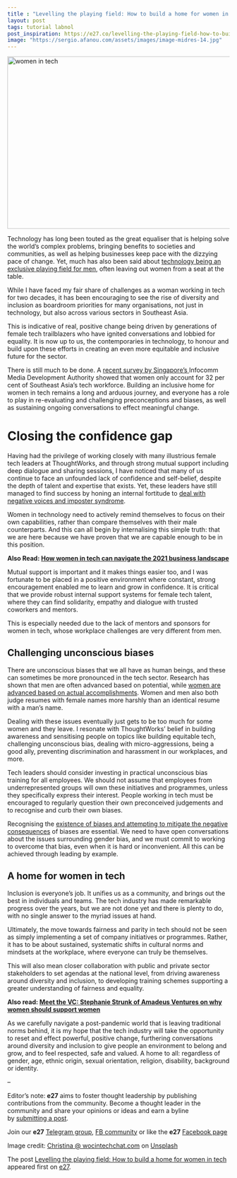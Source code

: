 ```yaml
---
title : "Levelling the playing field: How to build a home for women in tech"
layout: post
tags: tutorial labnol
post_inspiration: https://e27.co/levelling-the-playing-field-how-to-build-a-home-for-women-in-tech-20210401/
image: "https://sergio.afanou.com/assets/images/image-midres-14.jpg"
---
```


<img loading="lazy" class="aligncenter wp-image-412983 size-full" src="https://e27.co/wp-content/uploads/2021/04/christina-wocintechchat-com-faEfWCdOKIg-unsplash.jpg" alt="women in tech" width="690" height="390" />
<p><span style="font-weight: 400;">Technology has long been touted as the great equaliser that is helping solve the world’s complex problems, bringing benefits to societies and communities, as well as helping businesses keep pace with the dizzying pace of change. Yet, much has also been said about <a rel="follow" href="https://e27.co/no-womans-land-finding-success-in-a-male-dominated-tech-landscape-20200211/">technology being an exclusive playing field for men</a>, often leaving out women from a seat at the table.</span></p>
<p><span style="font-weight: 400;">While I have faced my fair share of challenges as a woman working in</span><span style="font-weight: 400;"> tech for two decades, it has been encouraging to see the rise of diversity and inclusion as boardroom priorities for many organisations, not just in technology, but also across various sectors in Southeast Asia. </span></p>
<p><span style="font-weight: 400;">This is indicative of real, positive change being driven by generations of female tech trailblazers who have ignited conversations and lobbied for equality. It is now up to us, the contemporaries in technology, to honour and build upon these efforts in creating an even more equitable and inclusive future for the sector.</span></p>
<p><span style="font-weight: 400;">There is still much to be done. A <a rel="follow" href="https://www.businesstimes.com.sg/garage/news/number-of-women-in-tech-in-south-east-asia-beats-global-average">recent survey by Singapore’s </a></span><span style="font-weight: 400;">Infocomm Media Development Authority</span><span style="font-weight: 400;"> showed that women only account for 32 per cent of Southeast Asia’s tech workforce.</span><span style="font-weight: 400;"> Building an inclusive home for women in tech remains a long and arduous journey, and everyone has a role to play in re-evaluating and challenging preconceptions and biases, as well as sustaining ongoing conversations to effect meaningful change.</span></p>
<h1>Closing the confidence gap</h1>
<p><span style="font-weight: 400;">Having had the privilege of working closely with many illustrious female tech leaders at ThoughtWorks, and through strong mutual support including deep dialogue and sharing sessions, I have noticed that many of us continue to face an unfounded lack of confidence and self-belief, despite the depth of talent and expertise that exists. Yet, these leaders have still managed to find success by honing an internal fortitude to <a rel="follow" href="https://e27.co/google-seas-md-on-why-women-should-be-confident-speak-up-and-contribute-20200505/">deal with negative voices and imposter syndrome</a>.</span></p>
<p><span style="font-weight: 400;">Women in technology need to actively remind themselves to focus on their own capabilities, rather than compare themselves with their male counterparts. And this can all begin by internalising this simple truth: that we are here because we have proven that we are capable enough to be in this position.</span></p>
<p><strong>Also Read: <a rel="follow" href="https://e27.co/how-women-in-tech-can-navigate-the-2021-business-landscape-20210310/">How women in tech can navigate the 2021 business landscape</a></strong></p>
<p><span style="font-weight: 400;">Mutual support is important and it makes things easier too, and I was fortunate to be placed in a positive environment where constant, strong encouragement enabled me to learn and grow in confidence. It is critical that we provide robust internal support systems for female tech talent, where they can find solidarity, empathy and dialogue with trusted coworkers and mentors. </span></p>
<p><span style="font-weight: 400;">This is especially needed due to the lack of mentors and sponsors for women in tech, whose workplace challenges are very different from men.</span></p>
<h2>Challenging unconscious biases</h2>
<p><span style="font-weight: 400;">There are unconscious biases that we all have as human beings, and these can sometimes be more pronounced in the tech sector. Research has shown that men are often advanced based on potential, while <a rel="follow" href="https://www.frontiersin.org/articles/10.3389/fpsyg.2019.00755/full">women are advanced based on actual accomplishments</a>. </span><span style="font-weight: 400;">Women and men also both judge resumes with female names more harshly than an identical resume with a man&#8217;s name.</span></p>
<p><span style="font-weight: 400;">Dealing with these issues eventually just gets to be too much for some women and they leave. I resonate with ThoughtWorks’ belief in building awareness and sensitising people on topics like building equitable tech, challenging unconscious bias, dealing with micro-aggressions, being a good ally, preventing discrimination and harassment in our workplaces, and more. </span></p>
<p><span style="font-weight: 400;">Tech leaders should consider investing in practical unconscious bias training for all employees. We should not assume that employees from underrepresented groups will own these initiatives and programmes, unless they specifically express their interest. People working in tech must be encouraged to regularly question their own preconceived judgements and to recognise and curb their own biases. </span></p>
<p><span style="font-weight: 400;">Recognising the <a rel="follow" href="https://e27.co/why-it-is-now-essential-to-encourage-diversity-and-empower-women-in-fintech-20210309/">existence of biases and attempting to mitigate the negative consequences</a> of biases are essential. We need to have open conversations about the issues surrounding gender bias, and we must commit to working to overcome that bias, even when it is hard or inconvenient. All this can be achieved through leading by example.</span></p>
<h2>A home for women in tech</h2>
<p><span style="font-weight: 400;">Inclusion is everyone’s job. It unifies us as a community, and brings out the best in individuals and teams. The tech industry has made remarkable progress over the years, but we are not done yet and there is plenty to do, with no single answer to the myriad issues at hand.</span></p>
<p><span style="font-weight: 400;">Ultimately, the move towards fairness and parity in tech should not be seen as simply implementing a set of company initiatives or programmes. Rather, it has to be about sustained, systematic shifts in cultural norms and mindsets at the workplace, where everyone can truly be themselves. </span></p>
<p><span style="font-weight: 400;">This will also mean closer collaboration with public and private sector stakeholders to set agendas at the national level, from driving awareness around diversity and inclusion, to developing training schemes supporting a greater understanding of fairness and equality.</span></p>
<p><strong>Also read: <a rel="follow" href="https://e27.co/meet-the-vc-stephanie-strunk-of-amadeus-ventures-on-why-women-should-support-women-20200317/">Meet the VC: Stephanie Strunk of Amadeus Ventures on why women should support women</a></strong></p>
<p><span style="font-weight: 400;">As we carefully navigate a post-pandemic world that is leaving traditional norms behind, it is my hope that the tech industry will take the opportunity to reset and effect powerful, positive change, furthering conversations around diversity and inclusion to give people an environment to belong and grow, and to feel respected, safe and valued. A home to all: regardless of gender, age, ethnic origin, sexual orientation, religion, disability, background or identity.</span></p>
<p>&#8211;</p>
<p class="p1"><span class="s1">Editor’s note: <strong>e27</strong> aims to foster thought leadership by publishing contributions from the community. Become a thought leader in the community and share your opinions or ideas and earn a byline by <a rel="follow" href="https://e27.co/contributor"><span class="s2">submitting a post</span></a>.</span></p>
<p class="p1"><span class="s1">Join our <strong>e27</strong> <a rel="follow" href="https://t.me/joinchat/HmTbfBcGCZeykhM8NOlQ-g"><span class="s2">Telegram group</span></a>, <a rel="follow" href="https://www.facebook.com/groups/e27co/permalink/886904662065955/">FB community</a> or like the <strong>e27</strong> <a rel="follow" href="https://www.facebook.com/e27/?ref=your_pages"><span class="s2">Facebook page</span></a></span></p>
<p>Image credit: <a rel="follow" href="https://unsplash.com/@wocintechchat?utm_source=unsplash&amp;utm_medium=referral&amp;utm_content=creditCopyText">Christina @ wocintechchat.com</a> on <a rel="follow" href="https://unsplash.com/s/photos/women-corporate?utm_source=unsplash&amp;utm_medium=referral&amp;utm_content=creditCopyText">Unsplash</a></p>
<p>The post <a rel="nofollow" href="https://e27.co/levelling-the-playing-field-how-to-build-a-home-for-women-in-tech-20210401/">Levelling the playing field: How to build a home for women in tech</a> appeared first on <a rel="nofollow" href="https://e27.co">e27</a>.</p>
